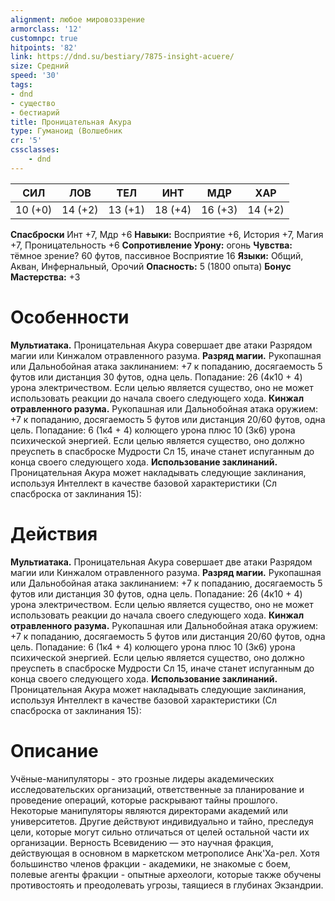 ```yaml
---
alignment: любое мировоззрение
armorclass: '12'
customnpc: true
hitpoints: '82'
link: https://dnd.su/bestiary/7875-insight-acuere/
size: Средний
speed: '30'
tags:
- dnd
- существо
- бестиарий
title: Проницательная Акура
type: Гуманоид (Волшебник
cr: '5'
cssclasses:
    - dnd
---
```



| СИЛ | ЛОВ | ТЕЛ | ИНТ | МДР | ХАР |
|---|---|---|---|---|---|
| 10 (+0) | 14 (+2) | 13 (+1) | 18 (+4) | 16 (+3) | 14 (+2) |
**Спасброски** Инт +7, Мдр +6
**Навыки:** Восприятие +6, История +7, Магия +7, Проницательность +6
**Сопротивление Урону:** огонь
**Чувства:** тёмное зрение? 60 футов, пассивное Восприятие 16
**Языки:** Общий, Акван, Инфернальный, Орочий
**Опасность:** 5 (1800 опыта)
**Бонус Мастерства:** +3


# Особенности
**Мультиатака.** Проницательная Акура совершает две атаки Разрядом магии или Кинжалом отравленного разума.
**Разряд магии.** Рукопашная или Дальнобойная атака заклинанием: +7 к попаданию, досягаемость 5 футов или дистанция 30 футов, одна цель. Попадание: 26 (4к10 + 4) урона электричеством. Если целью является существо, оно не может использовать реакции до начала своего следующего хода.
**Кинжал отравленного разума.** Рукопашная или Дальнобойная атака оружием: +7 к попаданию, досягаемость 5 футов или дистанция 20/60 футов, одна цель. Попадание: 6 (1к4 + 4) колющего урона плюс 10 (3к6) урона психической энергией. Если целью является существо, оно должно преуспеть в спасброске Мудрости Сл 15, иначе станет испуганным до конца своего следующего хода.
**Использование заклинаний.** Проницательная Акура может накладывать следующие заклинания, используя Интеллект в качестве базовой характеристики (Сл спасброска от заклинания 15):


# Действия
**Мультиатака.** Проницательная Акура совершает две атаки Разрядом магии или Кинжалом отравленного разума.
**Разряд магии.** Рукопашная или Дальнобойная атака заклинанием: +7 к попаданию, досягаемость 5 футов или дистанция 30 футов, одна цель. Попадание: 26 (4к10 + 4) урона электричеством. Если целью является существо, оно не может использовать реакции до начала своего следующего хода.
**Кинжал отравленного разума.** Рукопашная или Дальнобойная атака оружием: +7 к попаданию, досягаемость 5 футов или дистанция 20/60 футов, одна цель. Попадание: 6 (1к4 + 4) колющего урона плюс 10 (3к6) урона психической энергией. Если целью является существо, оно должно преуспеть в спасброске Мудрости Сл 15, иначе станет испуганным до конца своего следующего хода.
**Использование заклинаний.** Проницательная Акура может накладывать следующие заклинания, используя Интеллект в качестве базовой характеристики (Сл спасброска от заклинания 15):


# Описание
Учёные-манипуляторы - это грозные лидеры академических исследовательских организаций, ответственные за планирование и проведение операций, которые раскрывают тайны прошлого. Некоторые манипуляторы являются директорами академий или университетов. Другие действуют индивидуально и тайно, преследуя цели, которые могут сильно отличаться от целей остальной части их организации. Верность Всевидению — это научная фракция, действующая в основном в маркетском метрополисе Анк'Ха-рел. Хотя большинство членов фракции - академики, не знакомые с боем, полевые агенты фракции - опытные археологи, которые также обучены противостоять и преодолевать угрозы, таящиеся в глубинах Экзандрии.